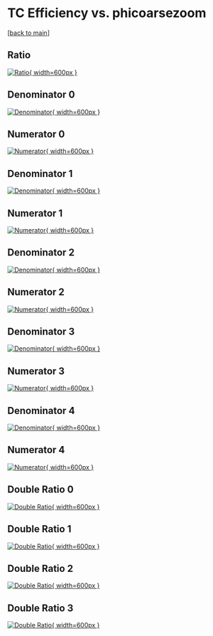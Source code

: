 # TC Efficiency vs. phicoarsezoom

[[back to main](./)]



## Ratio

[![Ratio](../mtv/var/TC_xtr_211_-1_eff_phicoarsezoom.png){ width=600px }](../mtv/var/TC_xtr_211_-1_eff_phicoarsezoom.pdf)

## Denominator 0

[![Denominator](../mtv/den/TC_xtr_211_-1_eff_phicoarsezoom_den0.png){ width=600px }](../mtv/den/TC_xtr_211_-1_eff_phicoarsezoom_den0.pdf)

## Numerator 0

[![Numerator](../mtv/num/TC_xtr_211_-1_eff_phicoarsezoom_num0.png){ width=600px }](../mtv/num/TC_xtr_211_-1_eff_phicoarsezoom_num0.pdf)

## Denominator 1

[![Denominator](../mtv/den/TC_xtr_211_-1_eff_phicoarsezoom_den1.png){ width=600px }](../mtv/den/TC_xtr_211_-1_eff_phicoarsezoom_den1.pdf)

## Numerator 1

[![Numerator](../mtv/num/TC_xtr_211_-1_eff_phicoarsezoom_num1.png){ width=600px }](../mtv/num/TC_xtr_211_-1_eff_phicoarsezoom_num1.pdf)

## Denominator 2

[![Denominator](../mtv/den/TC_xtr_211_-1_eff_phicoarsezoom_den2.png){ width=600px }](../mtv/den/TC_xtr_211_-1_eff_phicoarsezoom_den2.pdf)

## Numerator 2

[![Numerator](../mtv/num/TC_xtr_211_-1_eff_phicoarsezoom_num2.png){ width=600px }](../mtv/num/TC_xtr_211_-1_eff_phicoarsezoom_num2.pdf)

## Denominator 3

[![Denominator](../mtv/den/TC_xtr_211_-1_eff_phicoarsezoom_den3.png){ width=600px }](../mtv/den/TC_xtr_211_-1_eff_phicoarsezoom_den3.pdf)

## Numerator 3

[![Numerator](../mtv/num/TC_xtr_211_-1_eff_phicoarsezoom_num3.png){ width=600px }](../mtv/num/TC_xtr_211_-1_eff_phicoarsezoom_num3.pdf)

## Denominator 4

[![Denominator](../mtv/den/TC_xtr_211_-1_eff_phicoarsezoom_den4.png){ width=600px }](../mtv/den/TC_xtr_211_-1_eff_phicoarsezoom_den4.pdf)

## Numerator 4

[![Numerator](../mtv/num/TC_xtr_211_-1_eff_phicoarsezoom_num4.png){ width=600px }](../mtv/num/TC_xtr_211_-1_eff_phicoarsezoom_num4.pdf)

## Double Ratio 0

[![Double Ratio](../mtv/ratio/TC_xtr_211_-1_eff_phicoarsezoom_ratio0.png){ width=600px }](../mtv/ratio/TC_xtr_211_-1_eff_phicoarsezoom_ratio0.pdf)

## Double Ratio 1

[![Double Ratio](../mtv/ratio/TC_xtr_211_-1_eff_phicoarsezoom_ratio1.png){ width=600px }](../mtv/ratio/TC_xtr_211_-1_eff_phicoarsezoom_ratio1.pdf)

## Double Ratio 2

[![Double Ratio](../mtv/ratio/TC_xtr_211_-1_eff_phicoarsezoom_ratio2.png){ width=600px }](../mtv/ratio/TC_xtr_211_-1_eff_phicoarsezoom_ratio2.pdf)

## Double Ratio 3

[![Double Ratio](../mtv/ratio/TC_xtr_211_-1_eff_phicoarsezoom_ratio3.png){ width=600px }](../mtv/ratio/TC_xtr_211_-1_eff_phicoarsezoom_ratio3.pdf)

